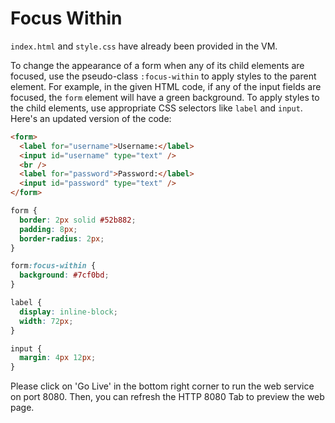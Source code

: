 # Focus Within

`index.html` and `style.css` have already been provided in the VM.

To change the appearance of a form when any of its child elements are focused, use the pseudo-class `:focus-within` to apply styles to the parent element. For example, in the given HTML code, if any of the input fields are focused, the `form` element will have a green background. To apply styles to the child elements, use appropriate CSS selectors like `label` and `input`. Here's an updated version of the code:

```html
<form>
  <label for="username">Username:</label>
  <input id="username" type="text" />
  <br />
  <label for="password">Password:</label>
  <input id="password" type="text" />
</form>
```

```css
form {
  border: 2px solid #52b882;
  padding: 8px;
  border-radius: 2px;
}

form:focus-within {
  background: #7cf0bd;
}

label {
  display: inline-block;
  width: 72px;
}

input {
  margin: 4px 12px;
}
```

Please click on 'Go Live' in the bottom right corner to run the web service on port 8080. Then, you can refresh the HTTP 8080 Tab to preview the web page.
